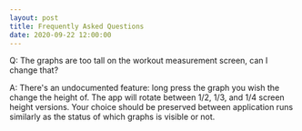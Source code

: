 ```yaml
---
layout: post
title: Frequently Asked Questions
date: 2020-09-22 12:00:00
---
```

Q: The graphs are too tall on the workout measurement screen, can I change that?

A: There's an undocumented feature: long press the graph you wish the change the height of. The app will rotate between 1/2, 1/3, and 1/4 screen height versions. Your choice should be preserved between application runs similarly as the status of which graphs is visible or not.